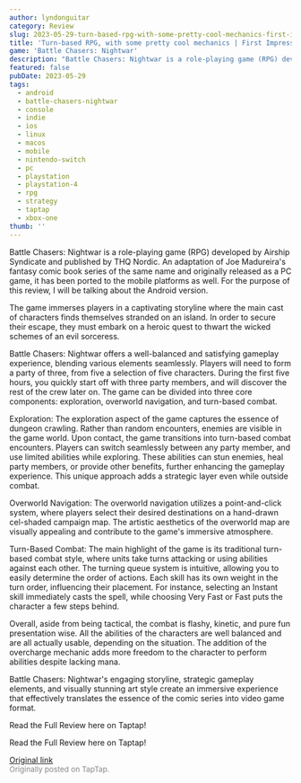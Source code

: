 ```yaml
---
author: lyndonguitar
category: Review
slug: 2023-05-29-turn-based-rpg-with-some-pretty-cool-mechanics-first-impressions-battle-chasers-nightw
title: 'Turn-based RPG, with some pretty cool mechanics | First Impressions - Battle Chasers: Nightwar'
game: 'Battle Chasers: Nightwar'
description: "Battle Chasers: Nightwar is a role-playing game (RPG) developed by Airship Syndicate and published by THQ Nordic. An adaptation of Joe Madureira's fantasy comic book series of the same name and originally released as a PC game, it has been ported to the mobile platforms as well. For the purpose of this review, I will be talking about the Android version."
featured: false
pubDate: 2023-05-29
tags:
  - android
  - battle-chasers-nightwar
  - console
  - indie
  - ios
  - linux
  - macos
  - mobile
  - nintendo-switch
  - pc
  - playstation
  - playstation-4
  - rpg
  - strategy
  - taptap
  - xbox-one
thumb: ''
---
```


Battle Chasers: Nightwar is a role-playing game (RPG) developed by Airship Syndicate and published by THQ Nordic. An adaptation of Joe Madureira's fantasy comic book series of the same name and originally released as a PC game, it has been ported to the mobile platforms as well. For the purpose of this review, I will be talking about the Android version.

The game immerses players in a captivating storyline where the main cast of characters finds themselves stranded on an island. In order to secure their escape, they must embark on a heroic quest to thwart the wicked schemes of an evil sorceress.

Battle Chasers: Nightwar offers a well-balanced and satisfying gameplay experience, blending various elements seamlessly. Players will need to form a party of three, from five a selection of five characters. During the first five hours, you quickly start off with three party members, and will discover the rest of the crew later on. The game can be divided into three core components: exploration, overworld navigation, and turn-based combat.

Exploration: The exploration aspect of the game captures the essence of dungeon crawling. Rather than random encounters, enemies are visible in the game world. Upon contact, the game transitions into turn-based combat encounters. Players can switch seamlessly between any party member, and use limited abilities while exploring. These abilities can stun enemies, heal party members, or provide other benefits, further enhancing the gameplay experience. This unique approach adds a strategic layer even while outside combat.

Overworld Navigation: The overworld navigation utilizes a point-and-click system, where players select their desired destinations on a hand-drawn cel-shaded campaign map. The artistic aesthetics of the overworld map are visually appealing and contribute to the game's immersive atmosphere.

Turn-Based Combat: The main highlight of the game is its traditional turn-based combat style, where units take turns attacking or using abilities against each other. The turning queue system is intuitive, allowing you to easily determine the order of actions. Each skill has its own weight in the turn order, influencing their placement. For instance, selecting an Instant skill immediately casts the spell, while choosing Very Fast or Fast puts the character a few steps behind.

Overall, aside from being tactical, the combat is flashy, kinetic, and pure fun presentation wise. All the abilities of the characters are well balanced and are all actually usable, depending on the situation. The addition of the overcharge mechanic adds more freedom to the character to perform abilities despite lacking mana.

Battle Chasers: Nightwar's engaging storyline, strategic gameplay elements, and visually stunning art style create an immersive experience that effectively translates the essence of the comic series into video game format.

Read the Full Review here on Taptap!

Read the Full Review here on Taptap!

[Original link](https://www.taptap.io/post/5713612)<br><span style="font-size: 0.95em; color: #888;">Originally posted on TapTap.</span>